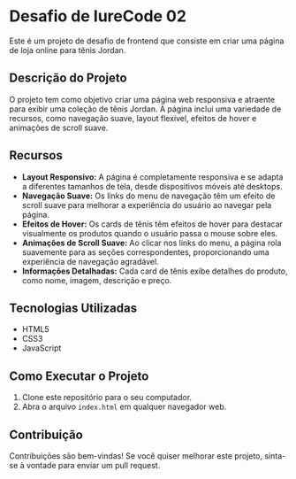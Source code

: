 # Desafio de IureCode 02

Este é um projeto de desafio de frontend que consiste em criar uma página de loja online para tênis Jordan.

## Descrição do Projeto

O projeto tem como objetivo criar uma página web responsiva e atraente para exibir uma coleção de tênis Jordan. A página inclui uma variedade de recursos, como navegação suave, layout flexível, efeitos de hover e animações de scroll suave.

## Recursos

- **Layout Responsivo:** A página é completamente responsiva e se adapta a diferentes tamanhos de tela, desde dispositivos móveis até desktops.
- **Navegação Suave:** Os links do menu de navegação têm um efeito de scroll suave para melhorar a experiência do usuário ao navegar pela página.
- **Efeitos de Hover:** Os cards de tênis têm efeitos de hover para destacar visualmente os produtos quando o usuário passa o mouse sobre eles.
- **Animações de Scroll Suave:** Ao clicar nos links do menu, a página rola suavemente para as seções correspondentes, proporcionando uma experiência de navegação agradável.
- **Informações Detalhadas:** Cada card de tênis exibe detalhes do produto, como nome, imagem, descrição e preço.

## Tecnologias Utilizadas

- HTML5
- CSS3
- JavaScript

## Como Executar o Projeto

1. Clone este repositório para o seu computador.
2. Abra o arquivo `index.html` em qualquer navegador web.

## Contribuição

Contribuições são bem-vindas! Se você quiser melhorar este projeto, sinta-se à vontade para enviar um pull request.
